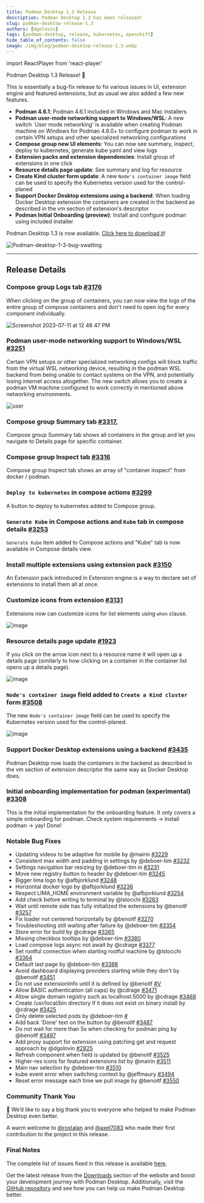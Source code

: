 ```yaml
---
title: Podman Desktop 1.3 Release
description: Podman Desktop 1.3 has been released!
slug: podman-desktop-release-1.3
authors: [dgolovin]
tags: [podman-desktop, release, kubernetes, openshift]
hide_table_of_contents: false
image: /img/blog/podman-desktop-release-1.3.webp
---
```


import ReactPlayer from 'react-player'

Podman Desktop 1.3 Release! 🎉

This is essentially a bug-fix release to fix various issues in UI, extension engine and featured extensions, but as usual we also added a few new features.

- **Podman 4.6.1**: Podman 4.6.1 included in Windows and Mac installers
- **Podman user-mode networking support to Windows/WSL**: A new switch `User mode networking' is available when creating Podman machine on Windows for Podman 4.6.0+ to configure podman to work in certain VPN setups and other specialized networking configurations
- **Compose group new UI elements**: You can now see summary, inspect, deploy to kubernetes, generate kube yaml and view logs
- **Extension packs and extension dependencies**: Install group of extensions in one click
- **Resource details page update**: See summary and log for resource
- **Create Kind cluster form update**: A new `Node's container image` field can be used to specify the Kubernetes version used for the control-planed
- **Support Docker Desktop extensions using a backend**: When loading Docker Desktop extension the containers are created in the backend as described in the vm section of extension's descriptor
- **Podman Initial Onboarding (preview)**: Install and configure podman using included installer

Podman Desktop 1.3 is now available. [Click here to download it](/downloads)!

![Podman-desktop-1-3-bug-swatting](img/podman-desktop-release-1.3/title-bug-swatting.png)

---

## Release Details

### Compose group Logs tab [#3176](https://github.com/containers/podman-desktop/pull/3176)

When clicking on the group of containers, you can now view the logs of the entire group of compose containers and don't need to open
log for every component individually.

![Screenshot 2023-07-11 at 12 48 47 PM](https://github.com/containers/podman-desktop/assets/6422176/743a4ffc-e291-4697-8ac5-8052cc921946)

### Podman user-mode networking support to Windows/WSL [#3251](https://github.com/containers/podman-desktop/pull/3251)

Certain VPN setups or other specialized networking configs will block traffic from the virtual WSL networking device, resulting in the podman WSL backend from being unable to contact systems on the VPN, and potentially losing internet access altogether. The new switch allows you to create a podman VM machine configured to work correctly in mentioned above networking environments.

![user](https://github.com/containers/podman-desktop/assets/620330/2f521576-b6a6-42b5-b24d-08df5b432608)

### Compose group Summary tab [#3317](https://github.com/containers/podman-desktop/pull/3317),

Compose group Summary tab shows all containers in the group and let you navigate to Details page for specific container.

<ReactPlayer playing controls url="https://github.com/containers/podman-desktop/assets/620330/6dd6dacd-a0d8-478d-b11e-2b414108bd20" width='100%' height='100%' />

### Compose group Inspect tab [#3316](https://github.com/containers/podman-desktop/pull/3316)

Compose group Inspect tab shows an array of "container inspect" from docker / podman.

<ReactPlayer playing controls url="https://user-images.githubusercontent.com/6422176/255658081-4a2ce4ce-bdc7-435d-9114-1071ab1ec3c5.mov" width='100%' height='100%' />

### `Deploy to kubernetes` in compose actions [#3299](https://github.com/containers/podman-desktop/pull/3295)

A button to deploy to kubernetes added to Compose group.

<ReactPlayer playing controls url="https://user-images.githubusercontent.com/6422176/254973806-1ce57225-3422-4d36-8d09-b70a2825869f.mov" width='100%' height='100%' />

### `Generate Kube` in Compose actions and `Kube` tab in compose details [#3253](https://github.com/containers/podman-desktop/pull/3253)

`Generate Kube` item added to Compose actions and "Kube" tab is now available in Compose details view.

<ReactPlayer playing controls url="https://user-images.githubusercontent.com/6422176/254337805-98268722-4dde-4c0e-afdf-4873fa4f43fe.mov" width='100%' height='100%' />

### Install multiple extensions using extension pack [#3150](https://github.com/containers/podman-desktop/pull/3150)

An Extension pack introduced in Extension engine is a way to declare set of extensions to install them all at once.

<ReactPlayer playing controls url="https://user-images.githubusercontent.com/436777/251741571-0cd4a199-06f4-4890-8414-4e93ca9178bc.mp4" width='100%' height='100%' />

### Customize icons from extension [#3131](https://github.com/containers/podman-desktop/pull/3131)

Extensions now can customize icons for list elements using `when` clause.

![image](https://github.com/containers/podman-desktop/assets/49404737/7aae5347-4f07-4854-ba11-1f629b5ccf22)

### Resource details page update [#1923](https://github.com/containers/podman-desktop/pull/1923)

If you click on the arrow icon next to a resource name it will open up a details page (similarly to how clicking on a container in the container list opens up a details page).

![image](https://user-images.githubusercontent.com/49404737/229542404-bae44f89-5cd3-4baf-8b08-e934e4462697.gif)

### `Node's container image` field added to `Create a Kind cluster` form [#3508](https://github.com/containers/podman-desktop/pull/3508)

The new `Node's container image` field can be used to specify the Kubernetes version used for the control-planed.

![image](https://github.com/containers/podman-desktop/assets/42176370/b2a63faf-629f-436d-8496-7c0cd8158679)

### Support Docker Desktop extensions using a backend [#3435](https://github.com/containers/podman-desktop/pull/3435)

Podman Desktop now loads the containers in the backend as described in the vm section of extension descriptor the same way as Docker Desktop does.

### Initial onboarding implementation for podman (experimental) [#3308](https://github.com/containers/podman-desktop/pull/3308)

This is the initial implementation for the onboarding feature. It only covers a simple onboarding for podman. Check system requirements -> install podman -> yay! Done!

### Notable Bug Fixes

- Updating videos to be adaptive for mobile by @mairin [#3229](https://github.com/containers/podman-desktop/pull/3229)
- Consistent max width and padding in settings by @deboer-tim [#3232](https://github.com/containers/podman-desktop/pull/3232)
- Settings navigation bar resizing by @deboer-tim in [#3231](https://github.com/containers/podman-desktop/pull/3231)
- Move new registry button to header by @deboer-tim [#3245](https://github.com/containers/podman-desktop/pull/3245)
- Bigger lima logo by @afbjorklund [#3248](https://github.com/containers/podman-desktop/pull/3248)
- Horizontal docker logo by @afbjorklund [#3236](https://github.com/containers/podman-desktop/pull/3236)
- Respect LIMA_HOME environment variable by @afbjorklund [#3254](https://github.com/containers/podman-desktop/pull/3254)
- Add check before writing to terminal by @lstocchi [#3263](https://github.com/containers/podman-desktop/pull/3263)
- Wait until remote side has fully initialized the extensions by @benoitf [#3257](https://github.com/containers/podman-desktop/pull/3257)
- Fix loader not centered horizontally by @benoitf [#3270](https://github.com/containers/podman-desktop/pull/3270)
- Troubleshooting still waiting after failure by @deboer-tim [#3354](https://github.com/containers/podman-desktop/pull/3354)
- Store error for build by @cdrage [#3365](https://github.com/containers/podman-desktop/pull/3365)
- Missing checkbox tooltips by @deboer-tim [#3380](https://github.com/containers/podman-desktop/pull/3380)
- Load compose logs async not await by @cdrage [#3377](https://github.com/containers/podman-desktop/pull/3377)
- Set rootful connection when starting rootful machine by @lstocchi [#3364](https://github.com/containers/podman-desktop/pull/3364)
- Default last page by @deboer-tim [#3388](https://github.com/containers/podman-desktop/pull/3388)
- Avoid dashboard displaying providers starting while they don't by @benoitf [#3451](https://github.com/containers/podman-desktop/pull/3451)
- Do not use extensionInfo until it is defined by @benoitf [#V](https://github.com/containers/podman-desktop/pull/3450)
- Allow BASIC authentication (all caps) by @cdrage [#3471](https://github.com/containers/podman-desktop/pull/3471)
- Allow single domain registry such as localhost:5000 by @cdrage [#3468](https://github.com/containers/podman-desktop/pull/3468)
- Create /usr/local/bin directory if it does not exist on binary install by @cdrage [#3425](https://github.com/containers/podman-desktop/pull/3425)
- Only delete selected pods by @deboer-tim [#](https://github.com/containers/podman-desktop/pull/3378)
- Add back 'Done' text on the button by @benoitf [#3487](https://github.com/containers/podman-desktop/pull/3487)
- Do not wait for more than 5s when checking for podman ping by @benoitf [#3497](https://github.com/containers/podman-desktop/pull/3497)
- Add proxy support for extension using patching get and request approach by @dgolovin [#2825](https://github.com/containers/podman-desktop/pull/2825)
- Refresh component when field is updated by @benoitf [#3525](https://github.com/containers/podman-desktop/pull/3525)
- Higher-res icons for featured extensions list by @mairin [#3511](https://github.com/containers/podman-desktop/pull/3511)
- Main nav selection by @deboer-tim [#3510](https://github.com/containers/podman-desktop/pull/3510)
- kube event error when switching context by @jeffmaury [#3494](https://github.com/containers/podman-desktop/pull/3494)
- Reset error message each time we pull image by @benoitf [#3550](https://github.com/containers/podman-desktop/pull/3550)

### Community Thank You

🎉 We’d like to say a big thank you to everyone who helped to make Podman Desktop even better.

A warm welcome to [@rostalan](https://github.com/rostalan) and [@axel7083](https://github.com/axel7083) who made their first contribution to the project in this release.

### Final Notes

The complete list of issues fixed in this release is available [here](https://github.com/containers/podman-desktop/issues?q=is%3Aclosed+milestone%3A1.3.0).

Get the latest release from the [Downloads](/downloads) section of the website and boost your development journey with Podman Desktop. Additionally, visit the [GitHub repository](https://github.com/containers/podman-desktop) and see how you can help us make Podman Desktop better.
